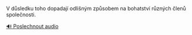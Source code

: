 
V důsledku toho dopadají odlišným způsobem na bohatství různých členů společnosti.

[🔊 Poslechnout audio](/data/7-paragraphs/audio/chapter_79/para_002-V-dsledku-toho-dopadaj-odlinm-zpsobem-na-boha.mp3)
